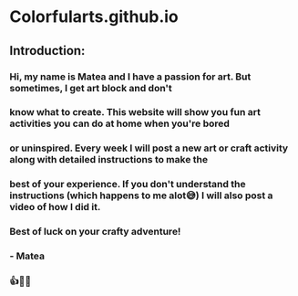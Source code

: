 # Colorfularts.github.io
## Introduction:
### Hi, my name is Matea and I have a passion for art. But sometimes, I get art block and don't
### know what to create. This website will show you fun art activities you can do at home when you're bored
### or uninspired. Every week I will post a new art or craft activity along with detailed instructions to make the
### best of your experience. If you don't understand the instructions (which happens to me alot😅) I will also post a video of how I did it.
### Best of luck on your crafty adventure!
### - Matea 
### 👍🌺🌈
